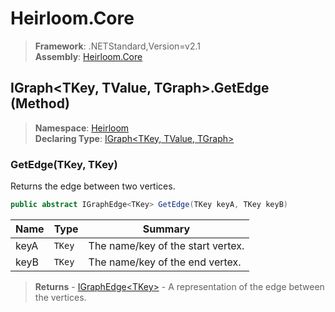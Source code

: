 # Heirloom.Core

> **Framework**: .NETStandard,Version=v2.1  
> **Assembly**: [Heirloom.Core][0]

## IGraph\<TKey, TValue, TGraph>.GetEdge (Method)

> **Namespace**: [Heirloom][0]  
> **Declaring Type**: [IGraph\<TKey, TValue, TGraph>][1]

### GetEdge(TKey, TKey)

Returns the edge between two vertices.

```cs
public abstract IGraphEdge<TKey> GetEdge(TKey keyA, TKey keyB)
```

| Name | Type   | Summary                           |
|------|--------|-----------------------------------|
| keyA | `TKey` | The name/key of the start vertex. |
| keyB | `TKey` | The name/key of the end vertex.   |

> **Returns** - [IGraphEdge\<TKey>][2] - A representation of the edge between the vertices.

[0]: ../../../Heirloom.Core.md
[1]: ../IGraph[TKey,TValue,TGraph].md
[2]: ../IGraphEdge[TKey].md
